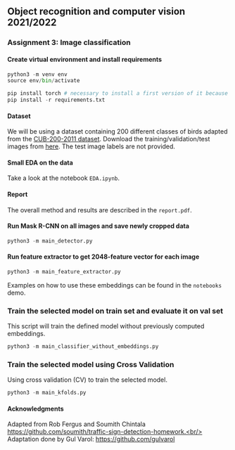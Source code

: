 ## Object recognition and computer vision 2021/2022

### Assignment 3: Image classification 

#### Create virtual environment and install requirements

```python 
python3 -m venv env
source env/bin/activate
```

```python
pip install torch # necessary to install a first version of it because of Detectron2
pip install -r requirements.txt
```

#### Dataset
We will be using a dataset containing 200 different classes of birds adapted from the [CUB-200-2011 dataset](http://www.vision.caltech.edu/visipedia/CUB-200-2011.html).
Download the training/validation/test images from [here](https://www.di.ens.fr/willow/teaching/recvis18orig/assignment3/bird_dataset.zip). The test image labels are not provided.

#### Small EDA on the data

Take a look at the notebook ``EDA.ipynb``.

#### Report

The overall method and results are described in the ```report.pdf```.

#### Run Mask R-CNN on all images and save newly cropped data

```python
python3 -m main_detector.py
```

#### Run feature extractor to get 2048-feature vector for each image

```python
python3 -m main_feature_extractor.py
```

Examples on how to use these embeddings can be found in the ``notebooks`` demo.

### Train the selected model on train set and evaluate it on val set

This script will train the defined model without previously computed embeddings.
```python
python3 -m main_classifier_without_embeddings.py
```

### Train the selected model using  Cross Validation

Using cross validation (CV) to train the selected model.

```python
python3 -m main_kfolds.py
```

#### Acknowledgments
Adapted from Rob Fergus and Soumith Chintala https://github.com/soumith/traffic-sign-detection-homework.<br/>
Adaptation done by Gul Varol: https://github.com/gulvarol
